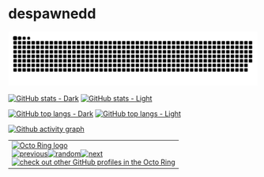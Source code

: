 <!-- ### Hi there 👋


**despawnedd/despawnedd** is a ✨ _special_ ✨ repository because its `README.md` (this file) appears on your GitHub profile.

Here are some ideas to get you started:

- 🔭 I’m currently working on ...
- 🌱 I’m currently learning ...
- 👯 I’m looking to collaborate on ...
- 🤔 I’m looking for help with ...
- 💬 Ask me about ...
- 📫 How to reach me: ...
- 😄 Pronouns: ...
- ⚡ Fun fact: ...
-->

# despawnedd

[![Contribution snake](./assets/github-contribution-grid-snake.svg)](https://github.com/marketplace/actions/generate-snake-game-from-github-contribution-grid)

[![GitHub stats - Dark](https://github-readme-stats.vercel.app/api?username=despawnedd&show_icons=true&theme=dark#gh-dark-mode-only)](https://github.com/anuraghazra/github-readme-stats#gh-dark-mode-only)
[![GitHub stats - Light](https://github-readme-stats.vercel.app/api?username=despawnedd&show_icons=true&theme=default#gh-light-mode-only)](https://github.com/anuraghazra/github-readme-stats#gh-light-mode-only)

[![GitHub top langs - Dark](https://github-readme-stats.vercel.app/api/top-langs/?username=despawnedd&show_icons=true&theme=dark#gh-dark-mode-only)](https://github.com/anuraghazra/github-readme-stats#gh-dark-mode-only)
[![GitHub top langs - Light](https://github-readme-stats.vercel.app/api/top-langs/?username=despawnedd&show_icons=true&theme=default#gh-light-mode-only)](https://github.com/anuraghazra/github-readme-stats#gh-light-mode-only)

<!-- todo: add gh-dark/light check -->
[![Github activity graph](https://github-readme-activity-graph.vercel.app/graph?username=despawnedd&theme=github-compact)](https://github.com/ashutosh00710/github-readme-activity-graph)

<table><tbody><tr><td><a href="https://octo-ring.com/"><img src="https://octo-ring.com/static/img/widget/top.png" width="99%" alt="Octo Ring logo" align="top"></a><br><a href="https://octo-ring.com/p/despawnedd/prev"><img src="https://octo-ring.com/static/img/widget/prev.png" width="33%" alt="previous" align="top" title="previous profile"></a><a href="https://octo-ring.com/p/despawnedd/random"><img src="https://octo-ring.com/static/img/widget/random.png" width="33%" alt="random" align="top" title="random profile"></a><a href="https://octo-ring.com/p/despawnedd/next"><img src="https://octo-ring.com/static/img/widget/next.png" width="33%" alt="next" align="top" title="next profile"></a><br><a href="https://octo-ring.com/"><img src="https://octo-ring.com/static/img/widget/bottom.png" width="99%" alt="check out other GitHub profiles in the Octo Ring" align="top"></a></td></tr></tbody></table>
